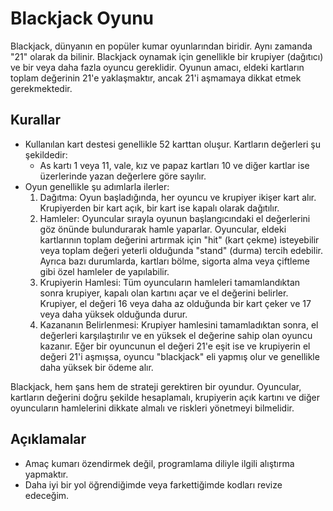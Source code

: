 # Blackjack Oyunu

Blackjack, dünyanın en popüler kumar oyunlarından biridir. Aynı zamanda "21" olarak da bilinir. Blackjack oynamak için genellikle bir krupiyer (dağıtıcı) ve bir veya daha fazla oyuncu gereklidir. Oyunun amacı, eldeki kartların toplam değerinin 21'e yaklaşmaktır, ancak 21'i aşmamaya dikkat etmek gerekmektedir.

## Kurallar

- Kullanılan kart destesi genellikle 52 karttan oluşur. Kartların değerleri şu şekildedir:
  - As kartı 1 veya 11, vale, kız ve papaz kartları 10 ve diğer kartlar ise üzerlerinde yazan değerlere göre sayılır.
- Oyun genellikle şu adımlarla ilerler:
  1. Dağıtma: Oyun başladığında, her oyuncu ve krupiyer ikişer kart alır. Krupiyerden bir kart açık, bir kart ise kapalı olarak dağıtılır.
  2. Hamleler: Oyuncular sırayla oyunun başlangıcındaki el değerlerini göz önünde bulundurarak hamle yaparlar. Oyuncular, eldeki kartlarının toplam değerini artırmak için "hit" (kart çekme) isteyebilir veya toplam değeri yeterli olduğunda "stand" (durma) tercih edebilir. Ayrıca bazı durumlarda, kartları bölme, sigorta alma veya çiftleme gibi özel hamleler de yapılabilir.
  3. Krupiyerin Hamlesi: Tüm oyuncuların hamleleri tamamlandıktan sonra krupiyer, kapalı olan kartını açar ve el değerini belirler. Krupiyer, el değeri 16 veya daha az olduğunda bir kart çeker ve 17 veya daha yüksek olduğunda durur.
  4. Kazananın Belirlenmesi: Krupiyer hamlesini tamamladıktan sonra, el değerleri karşılaştırılır ve en yüksek el değerine sahip olan oyuncu kazanır. Eğer bir oyuncunun el değeri 21'e eşit ise ve krupiyerin el değeri 21'i aşmışsa, oyuncu "blackjack" eli yapmış olur ve genellikle daha yüksek bir ödeme alır.

Blackjack, hem şans hem de strateji gerektiren bir oyundur. Oyuncular, kartların değerini doğru şekilde hesaplamalı, krupiyerin açık kartını ve diğer oyuncuların hamlelerini dikkate almalı ve riskleri yönetmeyi bilmelidir.

## Açıklamalar
- Amaç kumarı özendirmek değil, programlama diliyle ilgili alıştırma yapmaktır.
- Daha iyi bir yol öğrendiğimde veya farkettiğimde kodları revize edeceğim. 

